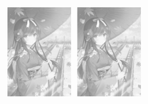 <div>
    <img src="./8d34538823dbef3474d4e89e8ba98e18137252921.png" alt="" style="background-color: white; height: 200px; margin-right: 10px;">
    <img src="./8d34538823dbef3474d4e89e8ba98e18137252921.png" alt="" style="background-color: black; height: 200px;">
</div>
